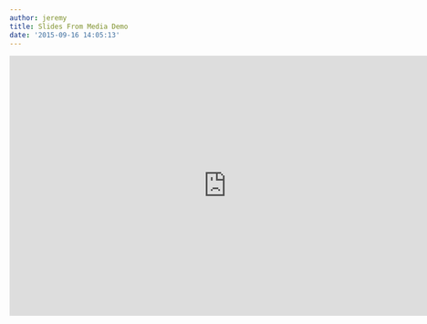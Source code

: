 ```yaml
---
author: jeremy
title: Slides From Media Demo
date: '2015-09-16 14:05:13'
---
```


<iframe src="https://docs.google.com/presentation/d/1eKr0GOj8dn6IsTpvGOhNXYZPbrF4MwN_Wkab4QUgNHc/embed?start=false&loop=false&delayms=60000" frameborder="0" width="760" height="456" allowfullscreen="true" mozallowfullscreen="true" webkitallowfullscreen="true"></iframe>
